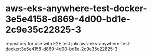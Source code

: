 # aws-eks-anywhere-test-docker-3e5e4158-d869-4d00-bd1e-2c9e35c22825-3
repository for use with E2E test job aws-eks-anywhere-test-docker:3e5e4158-d869-4d00-bd1e-2c9e35c22825-3
